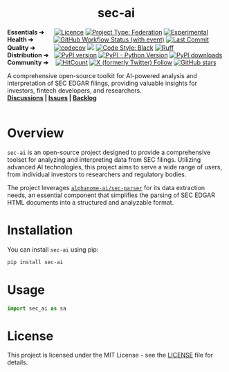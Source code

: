 <p align="center">&nbsp;</p>
<p align="center">
  <h1 align="center">sec-ai</h1>
</p>
<p align="left">
  <!-- Using &nbsp; for alignment due to GitHub README limitations -->
  <b>Essentials ➔&nbsp;&nbsp;&nbsp;&nbsp;&nbsp;&nbsp;</b>
  <a href="LICENSE"><img src="https://img.shields.io/github/license/alphanome-ai/sec-ai.svg" alt="Licence"></a>
  <a href="https://project-types.github.io/#federation"><img src="https://img.shields.io/badge/project%20type-federation-brightgreen" alt="Project Type: Federation"></a>
  <a href="https://github.com/mkenney/software-guides/blob/master/STABILITY-BADGES.md#experimental"><img src="https://img.shields.io/badge/stability-experimental-orange.svg" alt="Experimental"></a>
  <br>
  <b>Health ➔&nbsp;&nbsp;&nbsp;&nbsp;&nbsp;&nbsp;&nbsp;&nbsp;&nbsp;&nbsp;&nbsp;&nbsp;&nbsp;</b>
  <a href="https://github.com/alphanome-ai/sec-ai/actions/workflows/check.yml"><img alt="GitHub Workflow Status (with event)" src="https://img.shields.io/github/actions/workflow/status/alphanome-ai/sec-ai/check.yml"></a>
  <a href="https://github.com/alphanome-ai/sec-ai/commits/main"><img alt="Last Commit" src="https://img.shields.io/github/last-commit/alphanome-ai/sec-ai"></a>  
  <br>
  <b>Quality ➔&nbsp;&nbsp;&nbsp;&nbsp;&nbsp;&nbsp;&nbsp;&nbsp;&nbsp;&nbsp;&nbsp;&nbsp;</b>
  <a href="https://codecov.io/gh/alphanome-ai/sec-ai"><img src="https://codecov.io/gh/alphanome-ai/sec-ai/graph/badge.svg?token=KJLA96CBCN" alt="codecov" /></a>
  <a href="https://mypy-lang.org/"><img src="https://img.shields.io/badge/type%20checked-mypy-blue.svg"></a>
  <a href="https://github.com/psf/black"><img alt="Code Style: Black" src="https://img.shields.io/badge/code%20style-black-000000.svg"></a>
  <a href="https://github.com/astral-sh/ruff"><img src="https://img.shields.io/endpoint?url=https://raw.githubusercontent.com/astral-sh/ruff/main/assets/badge/v2.json" alt="Ruff"></a>
  <br>
  <b>Distribution ➔&nbsp;&nbsp;&nbsp;</b>
  <a href="https://badge.fury.io/py/sec-ai"><img src="https://badge.fury.io/py/sec-ai.svg" alt="PyPI version" /></a>
  <a href="https://pypi.org/project/sec-ai/"><img alt="PyPI - Python Version" src="https://img.shields.io/pypi/pyversions/sec-ai"></a>
  <a href="https://pypistats.org/packages/sec-ai"><img src="https://img.shields.io/pypi/dm/sec-ai.svg" alt="PyPI downloads"></a>
  <br>
  <b>Community ➔&nbsp;&nbsp;&nbsp;&nbsp;</b>
  <a href="http://hits.dwyl.com/alphanome-ai/sec-ai"><img src="https://img.shields.io/endpoint?url=https%3A%2F%2Fhits.dwyl.com%2Falphanome-ai%2Fsec-ai.json%3Fshow%3Dunique" alt="HitCount" /></a>
  <a href="https://twitter.com/alphanomeai"><img alt="X (formerly Twitter) Follow" src="https://img.shields.io/twitter/follow/alphanomeai"></a>
  <a href="https://github.com/alphanome-ai/sec-ai"><img src="https://img.shields.io/github/stars/alphanome-ai/sec-ai.svg?style=social&label=Star us on GitHub!" alt="GitHub stars"></a>


</p>

<div align="left">
  A comprehensive open-source toolkit for AI-powered analysis and interpretation of SEC EDGAR filings, providing valuable insights for investors, fintech developers, and researchers.
<div align="center">
</div>
  <b>
  <a href="https://github.com/alphanome-ai/sec-ai/discussions">Discussions</a> |
  <a href="https://github.com/alphanome-ai/sec-ai/issues">Issues</a> |
  <a href="https://github.com/alphanome-ai/sec-ai/issues">Backlog</a>
  </b>
</div>
<br>

# Overview

`sec-ai` is an open-source project designed to provide a comprehensive toolset for analyzing and interpreting data from SEC filings. Utilizing advanced AI technologies, this project aims to serve a wide range of users, from individual investors to researchers and regulatory bodies. 

The project leverages [`alphanome-ai/sec-parser`](https://github.com/alphanome-ai/sec-parser) for its data extraction needs, an essential component that simplifies the parsing of SEC EDGAR HTML documents into a structured and analyzable format.

# Installation

You can install `sec-ai` using pip:

```bash
pip install sec-ai
```

# Usage

```python
import sec_ai as sa
```

# License
This project is licensed under the MIT License - see the [LICENSE](LICENSE) file for details.

